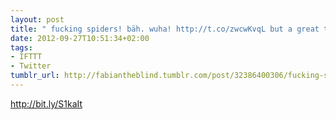 ```yaml
---
layout: post
title: " fucking spiders! bäh. wuha! http://t.co/zwcwKvqL but a great technique and"
date: 2012-09-27T10:51:34+02:00
tags:
- IFTTT
- Twitter
tumblr_url: http://fabiantheblind.tumblr.com/post/32386400306/fucking-spiders-bah-wuha-http-t-co-zwcwkvql-but-a
---
```

http://bit.ly/S1kaIt
